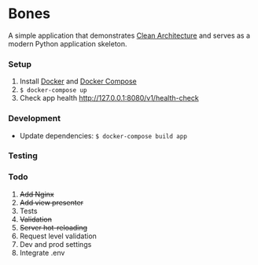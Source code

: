 # Bones
A simple application that demonstrates [Clean Architecture](https://blog.cleancoder.com/uncle-bob/2012/08/13/the-clean-architecture.html) and serves as a modern Python application skeleton.

### Setup

1. Install [Docker](https://docs.docker.com/install/) and [Docker Compose](https://docs.docker.com/compose/install/)
2. `$ docker-compose up`
3. Check app health http://127.0.0.1:8080/v1/health-check

### Development

* Update dependencies: `$ docker-compose build app`

### Testing

### Todo

1. ~~Add Nginx~~
2. ~~Add view presenter~~
3. Tests
4. ~~Validation~~
5. ~~Server hot-reloading~~
6. Request level validation
7. Dev and prod settings
8. Integrate .env
